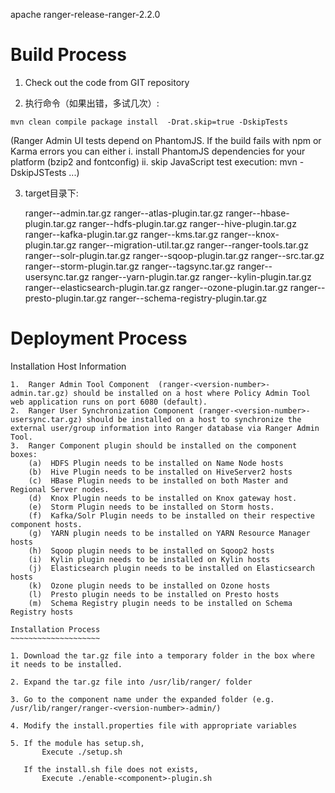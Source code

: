 
apache ranger-release-ranger-2.2.0


Build Process
=============

1. Check out the code from GIT repository

2. 执行命令（如果出错，多试几次）:
```shell
mvn clean compile package install  -Drat.skip=true -DskipTests 
```
   (Ranger Admin UI tests depend on PhantomJS. If the build fails with npm or Karma errors you can either
      i. install PhantomJS dependencies for your platform (bzip2 and fontconfig)
     ii. skip JavaScript test execution: mvn -DskipJSTests ...)

3. target目录下:

   ranger-<version>-admin.tar.gz
   ranger-<version>-atlas-plugin.tar.gz
   ranger-<version>-hbase-plugin.tar.gz
   ranger-<version>-hdfs-plugin.tar.gz
   ranger-<version>-hive-plugin.tar.gz
   ranger-<version>-kafka-plugin.tar.gz
   ranger-<version>-kms.tar.gz
   ranger-<version>-knox-plugin.tar.gz
   ranger-<version>-migration-util.tar.gz
   ranger-<version>-ranger-tools.tar.gz
   ranger-<version>-solr-plugin.tar.gz
   ranger-<version>-sqoop-plugin.tar.gz
   ranger-<version>-src.tar.gz
   ranger-<version>-storm-plugin.tar.gz
   ranger-<version>-tagsync.tar.gz
   ranger-<version>-usersync.tar.gz
   ranger-<version>-yarn-plugin.tar.gz
   ranger-<version>-kylin-plugin.tar.gz
   ranger-<version>-elasticsearch-plugin.tar.gz
   ranger-<version>-ozone-plugin.tar.gz
   ranger-<version>-presto-plugin.tar.gz
   ranger-<version>-schema-registry-plugin.tar.gz



Deployment Process
==================

Installation Host Information
~~~~~~~~~~~~~~~~~~~~~~~~~~~~~~
1.  Ranger Admin Tool Component  (ranger-<version-number>-admin.tar.gz) should be installed on a host where Policy Admin Tool web application runs on port 6080 (default).
2.  Ranger User Synchronization Component (ranger-<version-number>-usersync.tar.gz) should be installed on a host to synchronize the external user/group information into Ranger database via Ranger Admin Tool.
3.  Ranger Component plugin should be installed on the component boxes:
    (a)  HDFS Plugin needs to be installed on Name Node hosts
    (b)  Hive Plugin needs to be installed on HiveServer2 hosts
    (c)  HBase Plugin needs to be installed on both Master and Regional Server nodes.
    (d)  Knox Plugin needs to be installed on Knox gateway host.
    (e)  Storm Plugin needs to be installed on Storm hosts.
    (f)  Kafka/Solr Plugin needs to be installed on their respective component hosts.
    (g)  YARN plugin needs to be installed on YARN Resource Manager hosts
    (h)  Sqoop plugin needs to be installed on Sqoop2 hosts
    (i)  Kylin plugin needs to be installed on Kylin hosts
    (j)  Elasticsearch plugin needs to be installed on Elasticsearch hosts
    (k)  Ozone plugin needs to be installed on Ozone hosts
    (l)  Presto plugin needs to be installed on Presto hosts
    (m)  Schema Registry plugin needs to be installed on Schema Registry hosts

Installation Process
~~~~~~~~~~~~~~~~~~~~

1. Download the tar.gz file into a temporary folder in the box where it needs to be installed.

2. Expand the tar.gz file into /usr/lib/ranger/ folder

3. Go to the component name under the expanded folder (e.g. /usr/lib/ranger/ranger-<version-number>-admin/)

4. Modify the install.properties file with appropriate variables

5. If the module has setup.sh, 
       Execute ./setup.sh

   If the install.sh file does not exists, 
       Execute ./enable-<component>-plugin.sh

